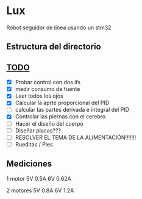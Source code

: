 # Lux
Robot seguidor de línea usando un stm32

## Estructura del directorio


## [TODO](TODO)
 - [x] Probar control con dos ifs
 - [x] medir consumo de fuente
 - [x] Leer todos los ojos
 - [x] Calcular la aprte proporcional del PID
 - [ ] calcular las partes derivada e integral del PID
 - [x] Controlar las piernas con el cerebro
 - [ ] Hacer el diseño del cuerpo
 - [ ] Diseñar placas???
 - [ ] RESOLVER EL TEMA DE LA ALIMENTACIÓN!!!!!!!
 - [ ] Rueditas / Pies

## Mediciones

1 motor 5V  0.5A
        6V  0.62A
        
2 motores 5V  0.8A
          6V  1.2A
